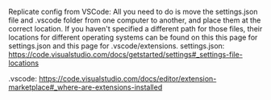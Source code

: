 Replicate config from VSCode:
All you need to do is move the settings.json file and .vscode folder from one computer to another, and place them at the correct location. If you haven't specified a different path for those files, their locations for different operating systems can be found on this this page for settings.json and this page for .vscode/extensions.
settings.json:
https://code.visualstudio.com/docs/getstarted/settings#_settings-file-locations

.vscode:
https://code.visualstudio.com/docs/editor/extension-marketplace#_where-are-extensions-installed
